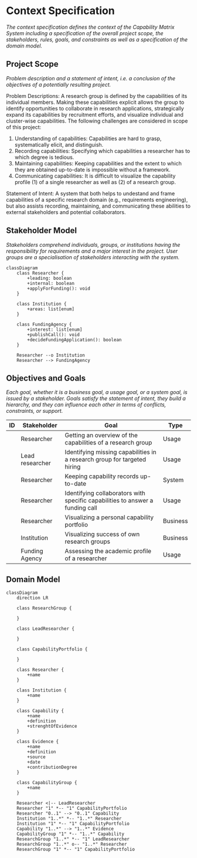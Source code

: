 # Context Specification

_The context specification defines the context of the Capability Matrix System including a specification of the overall project scope, the stakeholders, rules, goals, and constraints as well as a specification of the domain model._

## Project Scope

_Problem description and a statement of intent, i.e. a conclusion of the objectives of a potentially resulting project._

Problem Descriptions: A research group is defined by the capabilities of its individual members. Making these capabilities explicit allows the group to identify opportunities to collaborate in research applications, strategically expand its capabilities by recruitment efforts, and visualize individual and cluster-wise capabilities. The following challenges are considered in scope of this project:

1. Understanding of capabilities: Capabilities are hard to grasp, systematically elicit, and distinguish.
2. Recording capabilities: Specifying which capabilities a researcher has to which degree is tedious.
3. Maintaining capabilities: Keeping capabilities and the extent to which they are obtained up-to-date is impossible without a framework.
4. Communicating capabilities: It is difficult to visualize the capability profile (1) of a single researcher as well as (2) of a research group.

Statement of Intent: A system that both helps to undestand and frame capabilities of a specific research domain (e.g., requirements engineering), but also assists recording, maintaining, and communicating these abilities to external stakeholders and potential collaborators.

## Stakeholder Model

_Stakeholders comprehend individuals, groups, or institutions having the responsibility for requirements and a major interest in the project. User groups are a specialisation of  stakeholders interacting with the system._

```mermaid
classDiagram
    class Researcher {
        +leading: boolean
        +internal: boolean
        +applyForFunding(): void
    }

    class Institution {
        +areas: list[enum]
    }

    class FundingAgency {
        +interest: list[enum]
        +publishCall(): void
        +decideFundingApplication(): boolean
    }

    Researcher --o Institution
    Researcher --> FundingAgency
```

## Objectives and Goals 

_Each goal, whether it is a business goal, a usage goal, or a system goal, is issued by a stakeholder. Goals satisfy the statement of intent, they build a hierarchy, and they can influence each other in terms of conflicts, constraints, or support._

| ID | Stakeholder | Goal | Type |
|---|---|---|---|
| | Researcher | Getting an overview of the capabilities of a research group | Usage |
| | Lead researcher | Identifying missing capabilities in a research group for targeted hiring | Usage |
| | Researcher | Keeping capability records up-to-date | System |
| | Researcher | Identifying collaborators with specific capabilities to answer a funding call | Usage |
| | Researcher | Visualizing a personal capability portfolio | Business |
| | Institution | Visualizing success of own research groups | Business |
| | Funding Agency | Assessing the academic profile of a researcher | Usage |

## Domain Model

```mermaid
classDiagram
    direction LR

    class ResearchGroup {

    }

    class LeadResearcher {

    }

    class CapabilityPortfolio {

    }

    class Researcher {
        +name
    }

    class Institution {
        +name
    }

    class Capability {
        +name
        +definition
        +strenghtOfEvidence
    }

    class Evidence {
        +name
        +definition
        +source
        +date
        +contributionDegree
    }

    class CapabilityGroup {
        +name
    }

    Researcher <|-- LeadResearcher
    Researcher "1" *-- "1" CapabilityPortfolio
    Researcher "0..1" --> "0..1" Capability
    Institution "1..*" *-- "1..*" Researcher
    Institution "1" *-- "1" CapabilityPortfolio
    Capability "1..*" --> "1..*" Evidence
    CapabilityGroup "1" *-- "1..*" Capability
    ResearchGroup "1..*" *-- "1" LeadResearcher
    ResearchGroup "1..*" o-- "1..*" Researcher
    ResearchGroup "1" *-- "1" CapabilityPortfolio
```

